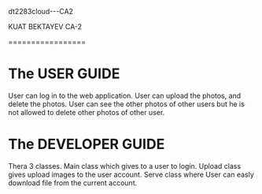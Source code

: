 dt2283cloud---CA2

KUAT BEKTAYEV CA-2

=================

The USER GUIDE
=================
User can log in to the web application.
User can upload the photos, and delete the photos.
User can see the other photos of other users but he is not allowed to delete other photos of other user.

The DEVELOPER GUIDE
=================
Thera 3 classes. Main class which gives to a  user to login.
Upload class gives upload images to the user account.
Serve class where User can easly download file from the current account.
